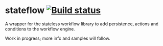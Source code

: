 stateflow [![Build status](https://ci.appveyor.com/api/projects/status/75t1t00r602g9ope)](https://ci.appveyor.com/project/mivano/stateflow)
=========

A wrapper for the stateless workflow library to add persistence, actions and conditions to the workflow engine. 


Work in progress; more info and samples will follow.
